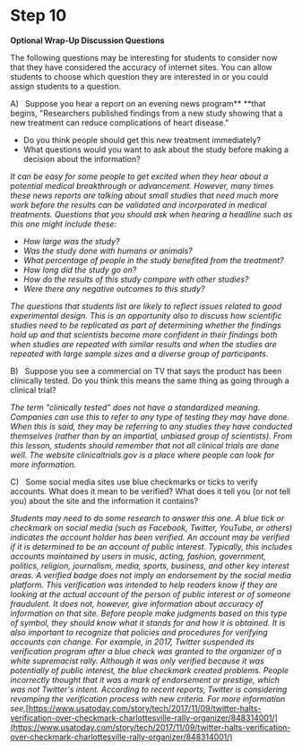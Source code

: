 # Step 10

**Optional Wrap-Up Discussion Questions**

The following questions may be interesting for students to consider now that they have considered the accuracy of internet sites. You can allow students to choose which question they are interested in or you could assign students to a question. 

A)&nbsp;&nbsp; Suppose you hear a report on an evening news program** **that begins, "Researchers published findings from a new study showing that a new treatment can reduce complications of heart disease."
- Do you think people should get this new treatment immediately?
- What questions would you want to ask about the study before making a decision about the information?

_It can be easy for some people to get excited when they hear about a potential medical breakthrough or advancement. However, many times these news reports are talking about small studies that need much more work before the results can be validated and incorporated in medical treatments. Questions that you should ask when hearing a headline such as this one might include these:_
- _How large was the study?_
- _Was the study done with humans or animals?_
- _What percentage of people in the study benefited from the treatment?_
- _How long did the study go on?_
- _How do the results of this study compare with other studies?_
- _Were there any negative outcomes to this study?_

_The questions that students list are likely to reflect issues related to good experimental design. This is an opportunity also to discuss how scientific studies need to be replicated as part of determining whether the findings hold up and that scientists become more confident in their findings both when studies are repeated with similar results and when the studies are repeated with large sample sizes and a diverse group of participants._
 
B)&nbsp;&nbsp; Suppose you see a commercial on TV that says the product has been clinically tested. Do you think this means the same thing as going through a clinical trial?

_The term "clinically tested" does not have a standardized meaning. Companies can use this to refer to any type of testing they may have done. When this is said, they may be referring to any studies they have conducted themselves (rather than by an impartial, unbiased group of scientists). From this lesson, students should remember that not all clinical trials are done well. The website clinicaltrials.gov is a place where people can look for more information._

C)&nbsp;&nbsp; Some social media sites use blue checkmarks or ticks to verify accounts. What does it mean to be verified? What does it tell you (or not tell you) about the site and the information it contains?

_Students may need to do some research to answer this one. A blue tick or checkmark on social media (such as Facebook, Twitter, YouTube, or others) indicates the account holder has been verified. An account may be verified if it is determined to be an account of public interest. Typically, this includes accounts maintained by users in music, acting, fashion, government, politics, religion, journalism, media, sports, business, and other key interest areas. A verified badge does not imply an endorsement by the social media platform. This verification was intended to help readers know if they are looking at the actual account of the person of public interest or of someone fraudulent. It does not, however, give information about accuracy of information on that site. Before people make judgments based on this type of symbol, they should know what it stands for and how it is obtained. It is also important to recognize that policies and procedures for verifying accounts can change. For example, in 2017, Twitter suspended its verification program after a blue check was granted to the organizer of a white supremacist rally. Although it was only verified because it was potentially of public interest, the blue checkmark created problems. People incorrectly thought that it was a mark of endorsement or prestige, which was not Twitter's intent. According to recent reports, Twitter is considering revamping the verification process with new criteria. For more information see,_[https://www.usatoday.com/story/tech/2017/11/09/twitter-halts-verification-over-checkmark-charlottesville-rally-organizer/848314001/](https://www.usatoday.com/story/tech/2017/11/09/twitter-halts-verification-over-checkmark-charlottesville-rally-organizer/848314001/)